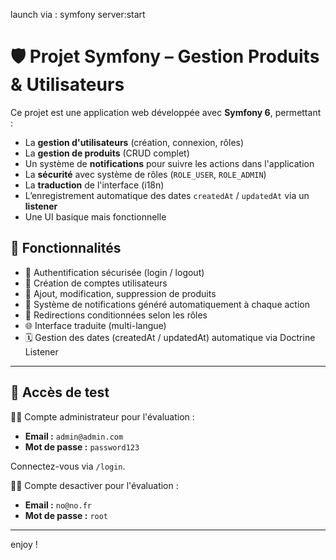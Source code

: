 launch via : symfony server:start
# 🛡️ Projet Symfony – Gestion Produits & Utilisateurs

Ce projet est une application web développée avec **Symfony 6**, permettant :
- La **gestion d'utilisateurs** (création, connexion, rôles)
- La **gestion de produits** (CRUD complet)
- Un système de **notifications** pour suivre les actions dans l'application
- La **sécurité** avec système de rôles (`ROLE_USER`, `ROLE_ADMIN`)
- La **traduction** de l'interface (i18n)
- L’enregistrement automatique des dates `createdAt` / `updatedAt` via un **listener**
- Une UI basique mais fonctionnelle

## 🚀 Fonctionnalités

- 🔐 Authentification sécurisée (login / logout)
- 👤 Création de comptes utilisateurs
- 🛒 Ajout, modification, suppression de produits
- 🧾 Système de notifications généré automatiquement à chaque action
- 🧭 Redirections conditionnées selon les rôles
- 🌐 Interface traduite (multi-langue)
- 🗓️ Gestion des dates (createdAt / updatedAt) automatique via Doctrine Listener

---

## 🧪 Accès de test

🧑‍🏫 Compte administrateur pour l'évaluation :

- **Email :** `admin@admin.com`
- **Mot de passe :** `password123`

Connectez-vous via `/login`.

🧑‍🏫 Compte desactiver pour l'évaluation :

- **Email :** `no@no.fr`
- **Mot de passe :** `root`

---

enjoy ! 
